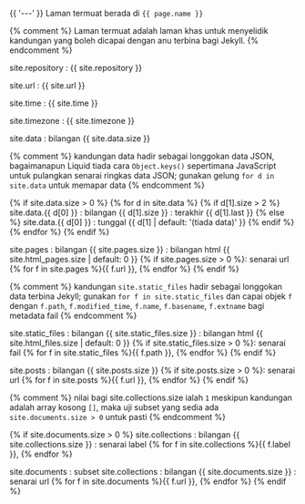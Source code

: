 {{ '---' }}
Laman termuat berada di `{{ page.name }}`

{% comment %}
Laman termuat adalah laman khas untuk menyelidik kandungan
yang boleh dicapai dengan anu terbina bagi Jekyll.
{% endcomment %}

site.repository
: {{ site.repository }}

site.url
: {{ site.url }}

site.time
: {{ site.time }}

site.timezone
: {{ site.timezone }}

site.data
: bilangan {{ site.data.size }}

{% comment %}
kandungan data hadir sebagai longgokan data JSON,
bagaimanapun Liquid tiada cara `Object.keys()` sepertimana
JavaScript untuk pulangkan senarai ringkas data JSON;
gunakan gelung `for d in site.data` untuk memapar data
{% endcomment %}

{% if site.data.size > 0 %}
{% for d in site.data %}
{% if d[1].size > 2 %}
site.data.{{ d[0] }}
: bilangan {{ d[1].size }}
: terakhir {{ d[1].last }}
{% else %}
site.data.{{ d[0] }}
: tunggal {{ d[1] | default: '(tiada data)' }}
{% endif %}
{% endfor %}
{% endif %}

site.pages
: bilangan {{ site.pages.size }}
: bilangan html {{ site.html_pages.size | default: 0 }}
{% if site.pages.size > 0 %}: senarai url
{% for f in site.pages %}{{ f.url }}, {% endfor %}
{% endif %}

{% comment %}
kandungan `site.static_files` hadir sebagai longgokan data
terbina Jekyll; gunakan `for f in site.static_files` dan
capai objek `f` dengan `f.path`, `f.modified_time`,
`f.name`, `f.basename`, `f.extname` bagi metadata fail
{% endcomment %}

site.static_files
: bilangan {{ site.static_files.size }}
: bilangan html {{ site.html_files.size | default: 0 }}
{% if site.static_files.size > 0 %}: senarai fail
{% for f in site.static_files %}{{ f.path }}, {% endfor %}
{% endif %}

site.posts
: bilangan {{ site.posts.size }}
{% if site.posts.size > 0 %}: senarai url
{% for f in site.posts %}{{ f.url }}, {% endfor %}
{% endif %}

{% comment %}
nilai bagi site.collections.size ialah `1` meskipun
kandungan adalah array kosong `[]`, maka uji subset yang
sedia ada `site.documents.size > 0` untuk pasti
{% endcomment %}

{% if site.documents.size > 0 %}
site.collections
: bilangan {{ site.collections.size }}
: senarai label
{% for f in site.collections %}{{ f.label }}, {% endfor %}

site.documents
: subset site.collections
: bilangan {{ site.documents.size }}
: senarai url
{% for f in site.documents %}{{ f.url }}, {% endfor %}
{% endif %}
